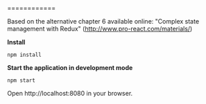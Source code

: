============

Based on the alternative chapter 6 available online: "Complex state management with Redux" (http://www.pro-react.com/materials/)

**Install**
```
npm install
```

**Start the application in development mode**
```
npm start
```

Open http://localhost:8080 in your browser.
